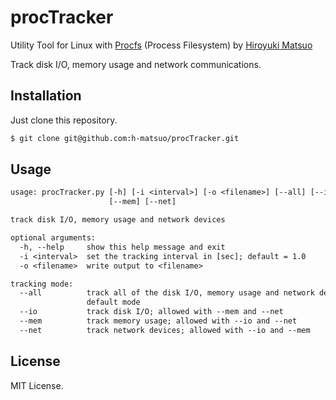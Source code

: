 # procTracker

Utility Tool for Linux with [Procfs](https://en.wikipedia.org/wiki/Procfs) (Process Filesystem) by [Hiroyuki Matsuo](http://sdl.ist.osaka-u.ac.jp/~h-matsuo/)

Track disk I/O, memory usage and network communications.

## Installation

Just clone this repository.

```bash
$ git clone git@github.com:h-matsuo/procTracker.git
```

## Usage

```txt
usage: procTracker.py [-h] [-i <interval>] [-o <filename>] [--all] [--io]
                      [--mem] [--net]

track disk I/O, memory usage and network devices

optional arguments:
  -h, --help     show this help message and exit
  -i <interval>  set the tracking interval in [sec]; default = 1.0
  -o <filename>  write output to <filename>

tracking mode:
  --all          track all of the disk I/O, memory usage and network devices;
                 default mode
  --io           track disk I/O; allowed with --mem and --net
  --mem          track memory usage; allowed with --io and --net
  --net          track network devices; allowed with --io and --mem
```

## License

MIT License.
